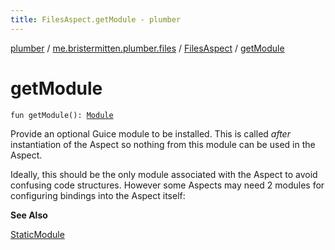 ```yaml
---
title: FilesAspect.getModule - plumber
---
```


[plumber](../../index.html) / [me.bristermitten.plumber.files](../index.html) / [FilesAspect](index.html) / [getModule](./get-module.html)

# getModule

`fun getModule(): `[`Module`](https://google.github.io/guice/api-docs/latest/javadoc/com/google/inject/Module.html)

Provide an optional Guice module to be installed.
This is called *after* instantiation of the Aspect so nothing from this module can be used in the Aspect.

Ideally, this should be the only module associated with the Aspect to avoid confusing code structures.
However some Aspects may need 2 modules for configuring bindings into the Aspect itself:

**See Also**

[StaticModule](../../me.bristermitten.plumber.aspect/-static-module/index.html)

